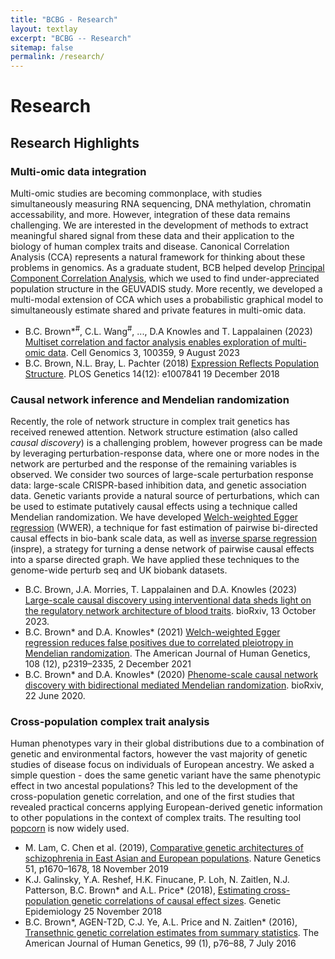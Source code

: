 ```yaml
---
title: "BCBG - Research"
layout: textlay
excerpt: "BCBG -- Research"
sitemap: false
permalink: /research/
---
```


# Research

## Research Highlights

### Multi-omic data integration
Multi-omic studies are becoming commonplace, with studies simultaneously measuring RNA sequencing, DNA methylation, chromatin accessability, and more. However, integration of these data remains challenging. We are interested in the development of methods to extract meaningful shared signal from these data and their application to the biology of human complex traits and disease. Canonical Correlation Analysis (CCA) represents a natural framework for thinking about these problems in genomics. As a graduate student, BCB helped develop [Principal Component Correlation Analysis](https://github.com/pachterlab/PCCA/), which we used to find under-appreciated population structure in the GEUVADIS study. More recently, we developed a multi-modal extension of CCA which uses a probabilistic graphical model to simultaneously estimate shared and private features in multi-omic data.

* B.C. Brown*<sup>#</sup>, C.L. Wang<sup>#</sup>, ..., D.A Knowles and T. Lappalainen (2023) [Multiset correlation and factor analysis enables exploration of multi-omic data](https://www.cell.com/cell-genomics/fulltext/S2666-979X(23)00142-8). Cell Genomics 3, 100359, 9 August 2023
* B.C. Brown, N.L. Bray, L. Pachter (2018) [Expression Reflects Population Structure](https://journals.plos.org/plosgenetics/article?id=10.1371/journal.pgen.1007841). PLOS Genetics 14(12): e1007841 19 December 2018

### Causal network inference and Mendelian randomization
Recently, the role of network structure in complex trait genetics has received renewed attention. Network structure estimation (also called _causal discovery_) is a challenging problem, however progress can be made by leveraging perturbation-response data, where one or more nodes in the network are perturbed and the response of the remaining variables is observed. We consider two sources of large-scale perturbation response data: large-scale CRISPR-based inhibition data, and genetic association data. Genetic variants provide a natural source of perturbations, which can be used to estimate putatively causal effects using a technique called Mendelian randomization. We have developed [Welch-weighted Egger regression](https://github.com/brielin/WWER) (WWER), a technique for fast estimation of pairwise bi-directed causal effects in bio-bank scale data, as well as [inverse sparse regression](https://github.com/brielin/inspre/) (inspre), a strategy for turning a dense network of pairwise causal effects into a sparse directed graph. We have applied these techniques to the genome-wide perturb seq and UK biobank datasets.

* B.C. Brown, J.A. Morries, T. Lappalainen and D.A. Knowles (2023) [Large-scale causal discovery using interventional data sheds light on the regulatory network architecture of blood traits](https://www.biorxiv.org/content/10.1101/2023.10.13.562293). bioRxiv, 13 October 2023.
* B.C. Brown* and D.A. Knowles* (2021) [Welch-weighted Egger regression reduces false positives due to correlated pleiotropy in Mendelian randomization](https://www.sciencedirect.com/science/article/pii/S0002929721003839). The American Journal of Human Genetics, 108 (12), p2319–2335, 2 December 2021
* B.C. Brown* and D.A. Knowles* (2020) [Phenome-scale causal network discovery with bidirectional mediated Mendelian randomization](https://www.biorxiv.org/content/10.1101/2020.06.18.160176v2). bioRxiv, 22 June 2020.

### Cross-population complex trait analysis
Human phenotypes vary in their global distributions due to a combination of genetic and environmental factors, however the vast majority of genetic studies of disease focus on individuals of European ancestry. We asked a simple question - does the same genetic variant have the same phenotypic effect in two ancestal populations? This led to the development of the cross-population genetic correlation, and one of the first studies that revealed practical concerns applying European-derived genetic information to other populations in the context of complex traits. The resulting tool [popcorn](https://github.com/brielin/Popcorn) is now widely used.
* M. Lam, C. Chen et al. (2019), [Comparative genetic architectures of schizophrenia in East Asian and European populations](https://www.nature.com/articles/s41588-019-0512-x). Nature Genetics 51, p1670–1678, 18 November 2019
* K.J. Galinsky, Y.A. Reshef, H.K. Finucane, P. Loh, N. Zaitlen, N.J. Patterson, B.C. Brown* and A.L. Price* (2018), [Estimating cross-population genetic correlations of causal effect sizes](https://onlinelibrary.wiley.com/doi/10.1002/gepi.22173). Genetic Epidemiology 25 November 2018
* B.C. Brown*, AGEN-T2D, C.J. Ye, A.L. Price and N. Zaitlen* (2016), [Transethnic genetic correlation estimates from summary statistics](https://www.sciencedirect.com/science/article/pii/S0002929716301355). The American Journal of Human Genetics, 99 (1), p76–88, 7 July 2016


